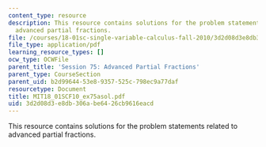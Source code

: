 ```yaml
---
content_type: resource
description: This resource contains solutions for the problem statements related to
  advanced partial fractions.
file: /courses/18-01sc-single-variable-calculus-fall-2010/3d2d08d3e8db306abe6426cb9616eacd_MIT18_01SCF10_ex75asol.pdf
file_type: application/pdf
learning_resource_types: []
ocw_type: OCWFile
parent_title: 'Session 75: Advanced Partial Fractions'
parent_type: CourseSection
parent_uid: b2d99644-53e8-9357-525c-798ec9a77daf
resourcetype: Document
title: MIT18_01SCF10_ex75asol.pdf
uid: 3d2d08d3-e8db-306a-be64-26cb9616eacd
---
```

This resource contains solutions for the problem statements related to advanced partial fractions.

